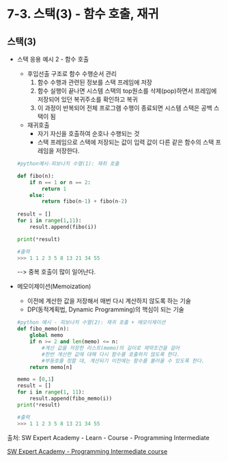 # 7-3. 스택(3) - 함수 호출, 재귀

## 스택(3)

- 스택 응용 예시 2 - 함수 호출

  - 후입선출 구조로 함수 수행순서 관리
    1. 함수 수행과 관련된 정보를 스택 프레임에 저장
    2. 함수 실행이 끝나면 시스템 스택의 top원소를 삭제(pop)하면서 프레임에 저장되어 있던 복귀주소를 확인하고 복귀
    3. 이 과정이 반복되어 전체 프로그램 수행이 종료되면 시스템 스택은 공백 스택이 됨
  - 재귀호출
    - 자기 자신을 호출하여 순호나 수행되는 것
    - 스택 프레임으로 스택에 저장되는 값이 입력 값이 다른 같은 함수의 스택 프레임을 저장한다.

  ```python
  #python예시-피보나치 수열(1): 재취 호출
  
  def fibo(n):
      if n == 1 or n == 2:
          return 1
      else:
          return fibo(n-1) + fibo(n-2)
      
  result = []
  for i in range(1,11):
      result.append(fibo(i))
  
  print(*result)
  
  #출력
  >>> 1 1 2 3 5 8 13 21 34 55
  ```

  --> 중복 호출이 많이 일어난다.



- 메모이제이션(Memoization)

  - 이전에 계산한 값을 저장해서 매번 다시 계산하지 않도록 하는 기술
  - DP(동적계획법, Dynamic Programming)의 핵심이 되는 기술

  ```python
  #python 예시 - 피보나치 수열(2): 재귀 호출 + 메모이제이션
  def fibo_memo(n):
      global memo
      if n >= 2 and len(memo) <= n:
          #계산 값을 저장한 리스트(memo)의 길이로 제약조건을 걸어
          #한번 계산한 값에 대해 다시 함수를 호출하지 않도록 한다.
          #부등호를 정할 대, 계산되기 이전에는 함수를 불러올 수 있도록 한다.
      return memo[n]
  
  memo = [0,1]
  result = []
  for i in range(1, 11):
      result.append(fibo_memo(i))
  print(*result)
  
  #출력
  >>> 1 1 2 3 5 8 13 21 34 55
  ```

  

출처: SW Expert Academy - Learn - Course - Programming Intermediate

[SW Expert Academy - Programming Intermediate course](https://swexpertacademy.com/main/learn/course/subjectList.do?courseId=AVuPDN86AAXw5UW6)